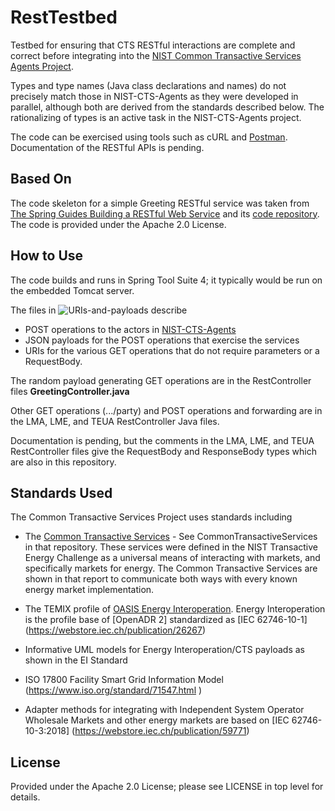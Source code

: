 # RestTestbed
Testbed for ensuring that CTS RESTful interactions are complete and correct before integrating into the [NIST Common Transactive Services Agents Project](https://github.com/EnergyMashupLab/NIST-CTS-Agents).

Types and type names (Java class declarations and names) do not precisely match those in NIST-CTS-Agents as they were developed in parallel, although both are derived from the standards described below.
The rationalizing of types is an active task in the NIST-CTS-Agents project.

The code can be exercised using tools such as cURL and [Postman](https://www.postman.com/). Documentation of the RESTful APIs is pending.

Based On
------------

The code skeleton for a simple Greeting RESTful service was taken from [The Spring Guides Building a RESTful Web Service](https://spring.io/guides/gs/rest-service/) and its [code repository](https://github.com/spring-guides/gs-rest-service). The code is provided under the Apache 2.0 License.

How to Use
----------
The code builds and runs in Spring Tool Suite 4; it typically would be run on the embedded Tomcat server.

The files in ![URIs-and-payloads](./URIs-and-payloads) describe

- POST operations to the actors in [NIST-CTS-Agents](https://github.com/EnergyMashupLab/NIST-CTS-Agents)
- JSON payloads for the POST operations that exercise the services
- URIs for the various GET operations that do not require parameters or a RequestBody. 

The random payload generating GET operations are in the RestController files **GreetingController.java** 

Other GET operations (.../party) and POST operations and forwarding are in the LMA, LME, and TEUA RestController Java files.

Documentation is pending, but the comments in the LMA, LME, and TEUA RestController files give the RequestBody and ResponseBody types which are also in this repository.

Standards Used
--------------

The Common Transactive Services Project uses standards including

-   The [Common Transactive Services](https://github.com/EnergyMashupLab/TransactiveEnergyChallenge) - See CommonTransactiveServices
    in that repository. These services were defined in the NIST Transactive Energy Challenge as a universal means of interacting
    with markets, and specifically markets for energy. The Common Transactive Services are shown in that report to communicate
    both ways with every known energy market implementation.

-   The TEMIX profile of [OASIS Energy
    Interoperation](https://docs.oasis-open.org/energyinterop/ei/v1.0/os/).
    Energy Interoperation is the profile base of [OpenADR 2] standardized as
    [IEC 62746-10-1] (<https://webstore.iec.ch/publication/26267>)

-   Informative UML models for Energy Interoperation/CTS payloads as shown in
    the EI Standard

-   ISO 17800 Facility Smart Grid Information Model
    (<https://www.iso.org/standard/71547.html> )

-   Adapter methods for integrating with Independent System Operator Wholesale
    Markets and other energy markets are based on [IEC 62746-10-3:2018]
    (<https://webstore.iec.ch/publication/59771>)

License
---------
Provided under the Apache 2.0 License; please see LICENSE in top level for details.
